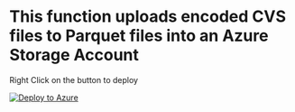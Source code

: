 # This function uploads encoded CVS files to Parquet files into an Azure Storage Account

Right Click on the button to deploy

[![Deploy to Azure](https://aka.ms/deploytoazurebutton)](https://portal.azure.com/#create/Microsoft.Template/uri/https%3A%2F%2Fraw.githubusercontent.com%2FMarchingBug%2FCsvToParquetFunction%2Fmain%2Fscripts%2Ftemplate.json)
